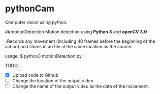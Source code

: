 # pythonCam
Computer vision using python.

##motionDetection
Motion detection using **Python 3** and **openCV 3.0**

-Records any movement (including 40 frames before the beginning of the action) and stores in an file at the same location as the source.

usage:
$ python3 motionDetection.py

TODO:
- [x] Upload code to Github
- [ ] Change the location of the output video
- [ ] Change the name of the output video as the date of the movement.
